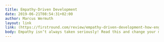 ```yaml
---
title: Empathy-Driven Development
date: 2019-06-21T08:54:31+02:00
author: Marcus Wermuth
layout: link
link: (https://firstround.com/review/empathy-driven-development-how-engineers-can-tap-into-this-critical-skill/)
body: Empathy isn‘t always taken seriously! Read this and change your mind!
---
```


